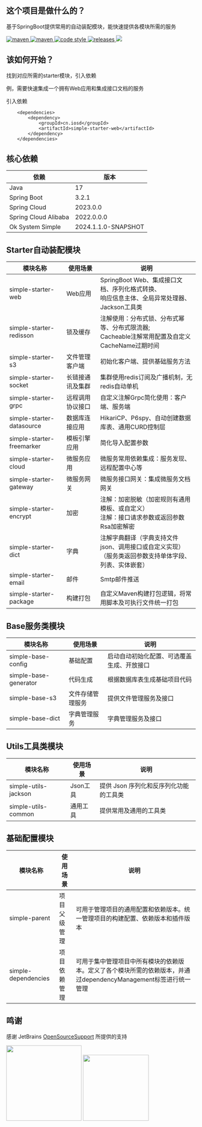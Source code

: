 ## 这个项目是做什么的？

基于SpringBoot提供常用的自动装配模块，能快速提供各模块所需的服务

<p>
  <a href="https://mvnrepository.com/search?q=cn.iosd">
    <img alt="maven" src="https://img.shields.io/badge/maven-repository-blue?style=flat-square&logo=apachemaven">
  </a>

  <a href="https://central.sonatype.com/search?q=g%3Acn.iosd+a%3Asimple-starter">
    <img alt="maven" src="https://img.shields.io/maven-central/v/cn.iosd/simple-starter.svg?style=flat-square&logo=apachemaven">
  </a>

  <a href="https://www.apache.org/licenses/LICENSE-2.0">
    <img alt="code style" src="https://img.shields.io/badge/license-Apache%202-4EB1BA.svg?style=flat-square&logo=apache">
  </a>

  <a href="https://github.com/ok1996/ok-system-simple/releases">
    <img alt="releases" src="https://img.shields.io/github/release/ok1996/ok-system-simple.svg?style=flat-square&logo=semanticrelease">
  </a>

  <a href="https://app.codacy.com/gh/ok1996/ok-system-simple/dashboard?utm_source=gh&utm_medium=referral&utm_content=&utm_campaign=Badge_grade">
    <img src="https://app.codacy.com/project/badge/Grade/32f59a4b8afd4035a0da527009690541"/>
  </a>
</p>

## 该如何开始？

找到对应所需的starter模块，引入依赖

例，需要快速集成一个拥有Web应用和集成接口文档的服务

引入依赖
~~~
    <dependencies>
        <dependency>
            <groupId>cn.iosd</groupId>
            <artifactId>simple-starter-web</artifactId>
        </dependency>
    </dependencies>
~~~

## 核心依赖

| 依赖                   | 版本                  |
|----------------------|---------------------|
| Java                 | 17                  |
| Spring Boot          | 3.2.1               |
| Spring Cloud         | 2023.0.0            |
| Spring Cloud Alibaba | 2022.0.0.0          |
| Ok System Simple     | 2024.1.1.0-SNAPSHOT |

## Starter自动装配模块

| 模块名称                      | 使用场景     | 说明                                                             |
|---------------------------|----------|----------------------------------------------------------------|
| simple-starter-web        | Web应用    | SpringBoot Web、集成接口文档、序列化格式转换、<br/>响应信息主体、全局异常处理器、Jackson工具类   |
| simple-starter-redisson   | 锁及缓存     | 注解使用：分布式锁、分布式幂等、分布式限流器; <br/> Cacheable注解常用配置及自定义CacheName过期时间 |
| simple-starter-s3         | 文件管理客户端  | 初始化客户端、提供基础服务方法                                                |
| simple-starter-socket     | 长链接通讯及集群 | 集群使用redis订阅及广播机制，无redis自动单机                                    |
| simple-starter-grpc       | 远程调用协议接口 | 自定义注解Grpc简化使用：客户端、服务端                                          |
| simple-starter-datasource | 数据库连接应用  | HikariCP、P6spy、自动创建数据库表、通用CURD控制层                              |
| simple-starter-freemarker | 模板引擎应用   | 简化导入配置参数                                                       |
| simple-starter-cloud      | 微服务应用    | 微服务常用依赖集成：服务发现、远程配置中心等                                         |
| simple-starter-gateway    | 微服务网关    | 微服务接口网关：集成微服务文档网关                                              |
| simple-starter-encrypt    | 加密       | 注解：加密脱敏（加密规则有通用模板、或自定义）<br/>注解：接口请求参数或返回参数Rsa加密解密              |
| simple-starter-dict       | 字典       | 注解字典翻译（字典支持文件json、调用接口或自定义实现）<br/>（服务类返回参数支持单体字段、列表、实体嵌套）      |
| simple-starter-email      | 邮件       | Smtp邮件推送                                                       |
| simple-starter-package    | 构建打包     | 自定义Maven构建打包逻辑，将常用脚本及可执行文件统一打包                                 |

## Base服务类模块

| 模块名称                  | 使用场景     | 说明                    |
|-----------------------|----------|-----------------------|
| simple-base-config    | 基础配置     | 启动自动初始化配置、可选覆盖生成、开放接口 |
| simple-base-generator | 代码生成     | 根据数据库表生成基础项目代码        |
| simple-base-s3        | 文件存储管理服务 | 提供文件管理服务及接口           |
| simple-base-dict      | 字典管理服务   | 字典管理服务及接口             |

## Utils工具类模块

| 模块名称                 | 使用场景   | 说明                     |
|----------------------|--------|------------------------|
| simple-utils-jackson | Json工具 | 提供 Json 序列化和反序列化功能的工具类 |
| simple-utils-common  | 通用工具   | 提供常用及通用的工具类            |

## 基础配置模块
| 模块名称                | 使用场景   | 说明                                                                 |
|---------------------|--------|--------------------------------------------------------------------|
| simple-parent       | 项目父级管理 | 可用于管理项目的通用配置和依赖版本。统一管理项目的构建配置、依赖版本和插件版本                            |
| simple-dependencies | 项目依赖管理 | 可用于集中管理项目中所有模块的依赖版本。定义了各个模块所需的依赖版本，并通过dependencyManagement标签进行统一管理 |

## 鸣谢

感谢 JetBrains [OpenSourceSupport](https://jb.gg/OpenSourceSupport) 所提供的支持

<div>
<img src="https://resources.jetbrains.com/storage/products/company/brand/logos/jb_beam.svg" width="200" height="200"/>

<img src="https://resources.jetbrains.com/storage/products/company/brand/logos/IntelliJ_IDEA_icon.svg" width="175" height="175"/>
</div>

